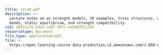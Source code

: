 ```yaml
---
title: lec10.pdf
description: >-
  Lecture notes on on strength models, 1D examples, truss structures, atomic
  bonds, static equilibrium, and strength compatibility.
uid: a0431a76-b3da-ce8f-d97c-eab087512395
resourcetype: Document
file_type: application/pdf
file: >-
  https://open-learning-course-data-production.s3.amazonaws.com/1-050-engineering-mechanics-i-fall-2007/a0431a76b3dace8fd97ceab087512395_lec10.pdf
---
```

